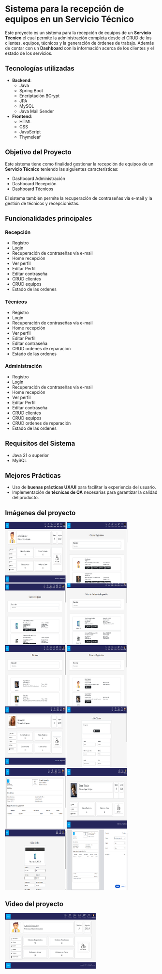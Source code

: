 
# Sistema para la recepción de equipos en un **Servicio Técnico**

Este proyecto es un sistema para la recepción de equipos de un **Servicio Técnico** el cual permite la administración completa desde el CRUD de los clientes, equipos, técnicos y la generación de órdenes de trabajo. Además de contar con un **Dashboard** con la información acerca de los clientes y el estado de los servicios.

## Tecnologías utilizadas
- **Backend**:
  - Java
  - Spring Boot
  - Encriptación BCrypt
  - JPA
  - MySQL
  - Java Mail Sender
- **Frontend**:
  - HTML
  - CSS
  - JavaScript
  - Thymeleaf

## Objetivo del Proyecto

Este sistema tiene como finalidad gestionar la recepción de equipos de un **Servicio Técnico** teniendo las siguientes características:

- Dashboard Administración
- Dashboard Recepción
- Dashboard Técnicos

El sistema también permite la recuperación de contraseñas via e-mail y la gestión de técnicos y recepcionistas.

## Funcionalidades principales

### Recepción
- Registro
- Login
- Recuperación de contraseñas vía e-mail
- Home recepción
- Ver perfil
- Editar Perfil
- Editar contraseña
- CRUD clientes
- CRUD equipos
- Estado de las ordenes

### Técnicos
- Registro
- Login
- Recuperación de contraseñas vía e-mail
- Home recepción
- Ver perfil
- Editar Perfil
- Editar contraseña
- CRUD ordenes de reparación
- Estado de las ordenes

### Administración
- Registro
- Login
- Recuperación de contraseñas vía e-mail
- Home recepción
- Ver perfil
- Editar Perfil
- Editar contraseña
- CRUD clientes
- CRUD equipos
- CRUD ordenes de reparación
- Estado de las ordenes

## Requisitos del Sistema
- Java 21 o superior
- MySQL

## Mejores Prácticas
- Uso de **buenas prácticas UX/UI** para facilitar la experiencia del usuario.
- Implementación de **técnicas de QA** necesarias para garantizar la calidad del producto.

## Imágenes del proyecto

<img src="https://github.com/elavincho/RecepcionEquipos/blob/master/images/Captura_de_pantalla_1.png" width="200" height="200" alt="img"/>                      <img src="https://github.com/elavincho/RecepcionEquipos/blob/master/images/Captura_de_pantalla_2.png" width="200" height="200" alt="img"/>                          <img src="https://github.com/elavincho/RecepcionEquipos/blob/master/images/Captura_de_pantalla_3.png" width="200" height="200" alt="img"/>                          <img src="https://github.com/elavincho/RecepcionEquipos/blob/master/images/Captura_de_pantalla_4.png" width="200" height="200" alt="img"/>                          <img src="https://github.com/elavincho/RecepcionEquipos/blob/master/images/Captura_de_pantalla_5.png" width="200" height="200" alt="img"/>
                          <img src="https://github.com/elavincho/RecepcionEquipos/blob/master/images/Captura_de_pantalla_6.png" width="200" height="200" alt="img"/>
                          <img src="https://github.com/elavincho/RecepcionEquipos/blob/master/images/Captura_de_pantalla_7.png" width="200" height="200" alt="img"/>
                          <img src="https://github.com/elavincho/RecepcionEquipos/blob/master/images/Captura_de_pantalla_8.png" width="200" height="200" alt="img"/>
                          <img src="https://github.com/elavincho/RecepcionEquipos/blob/master/images/Captura_de_pantalla_9.png" width="200" height="200" alt="img"/>
                          <img src="https://github.com/elavincho/RecepcionEquipos/blob/master/images/Captura_de_pantalla_10.png" width="200" height="200" alt="img"/>
                          <img src="https://github.com/elavincho/RecepcionEquipos/blob/master/images/Captura_de_pantalla_11.png" width="200" height="200" alt="img"/>
                          <img src="https://github.com/elavincho/RecepcionEquipos/blob/master/images/Captura_de_pantalla_12.png" width="200" height="200" alt="img"/>


## Video del proyecto

[![Video tutorial](https://github.com/elavincho/RecepcionEquipos/blob/master/images/img_video.png)](https://youtu.be/pztlkAt0fdY)
